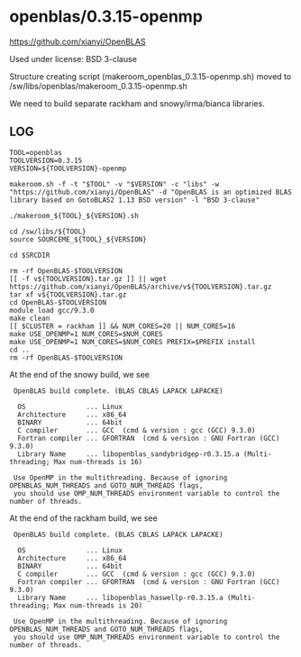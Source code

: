 openblas/0.3.15-openmp
========================

<https://github.com/xianyi/OpenBLAS>

Used under license:
BSD 3-clause

Structure creating script (makeroom_openblas_0.3.15-openmp.sh) moved to /sw/libs/openblas/makeroom_0.3.15-openmp.sh

We need to build separate rackham and snowy/irma/bianca libraries.

LOG
---

    TOOL=openblas
    TOOLVERSION=0.3.15
    VERSION=${TOOLVERSION}-openmp

    makeroom.sh -f -t "$TOOL" -v "$VERSION" -c "libs" -w "https://github.com/xianyi/OpenBLAS" -d "OpenBLAS is an optimized BLAS library based on GotoBLAS2 1.13 BSD version" -l "BSD 3-clause"

    ./makeroom_${TOOL}_${VERSION}.sh

    cd /sw/libs/${TOOL}
    source SOURCEME_${TOOL}_${VERSION}

    cd $SRCDIR

    rm -rf OpenBLAS-$TOOLVERSION
    [[ -f v${TOOLVERSION}.tar.gz ]] || wget https://github.com/xianyi/OpenBLAS/archive/v${TOOLVERSION}.tar.gz
    tar xf v${TOOLVERSION}.tar.gz
    cd OpenBLAS-$TOOLVERSION
    module load gcc/9.3.0
    make clean
    [[ $CLUSTER = rackham ]] && NUM_CORES=20 || NUM_CORES=16
    make USE_OPENMP=1 NUM_CORES=$NUM_CORES
    make USE_OPENMP=1 NUM_CORES=$NUM_CORES PREFIX=$PREFIX install
    cd ..
    rm -rf OpenBLAS-$TOOLVERSION

At the end of the snowy build, we see

     OpenBLAS build complete. (BLAS CBLAS LAPACK LAPACKE)

      OS               ... Linux
      Architecture     ... x86_64
      BINARY           ... 64bit
      C compiler       ... GCC  (cmd & version : gcc (GCC) 9.3.0)
      Fortran compiler ... GFORTRAN  (cmd & version : GNU Fortran (GCC) 9.3.0)
      Library Name     ... libopenblas_sandybridgep-r0.3.15.a (Multi-threading; Max num-threads is 16)

     Use OpenMP in the multithreading. Because of ignoring OPENBLAS_NUM_THREADS and GOTO_NUM_THREADS flags,
     you should use OMP_NUM_THREADS environment variable to control the number of threads.


At the end of the rackham build, we see

     OpenBLAS build complete. (BLAS CBLAS LAPACK LAPACKE)

      OS               ... Linux
      Architecture     ... x86_64
      BINARY           ... 64bit
      C compiler       ... GCC  (cmd & version : gcc (GCC) 9.3.0)
      Fortran compiler ... GFORTRAN  (cmd & version : GNU Fortran (GCC) 9.3.0)
      Library Name     ... libopenblas_haswellp-r0.3.15.a (Multi-threading; Max num-threads is 20)

     Use OpenMP in the multithreading. Because of ignoring OPENBLAS_NUM_THREADS and GOTO_NUM_THREADS flags,
     you should use OMP_NUM_THREADS environment variable to control the number of threads.


